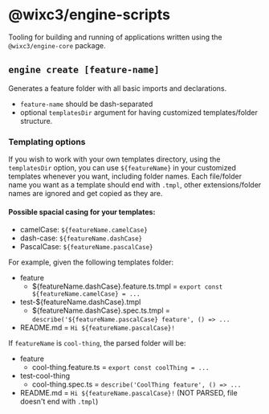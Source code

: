 # @wixc3/engine-scripts

Tooling for building and running of applications written using the `@wixc3/engine-core` package.

## `engine create [feature-name]`

Generates a feature folder with all basic imports and declarations.

-   `feature-name` should be dash-separated
-   optional `templatesDir` argument for having customized templates/folder structure.

### Templating options

If you wish to work with your own templates directory, using the `templatesDir` option, you can use `${featureName}` in your customized templates whenever you want, including folder names.
Each file/folder name you want as a template should end with `.tmpl`, other extensions/folder names are ignored and get copied as they are.

#### Possible spacial casing for your templates:

-   camelCase: `${featureName.camelCase}`
-   dash-case: `${featureName.dashCase}`
-   PascalCase: `${featureName.pascalCase}`

For example, given the following templates folder:

-   feature
    -   \${featureName.dashCase}.feature.ts.tmpl = `export const ${featureName.camelCase} = ...`
-   test-\${featureName.dashCase}.tmpl
    -   \${featureName.dashCase}.spec.ts.tmpl = `describe('${featureName.pascalCase} feature', () => ...`
-   README.md = `Hi ${featureName.pascalCase}!`

If `featureName` is `cool-thing`, the parsed folder will be:

-   feature
    -   cool-thing.feature.ts = `export const coolThing = ...`
-   test-cool-thing
    -   cool-thing.spec.ts = `describe('CoolThing feature', () => ...`
-   README.md = `Hi ${featureName.pascalCase}!` (NOT PARSED, file doesn't end with `.tmpl`)
